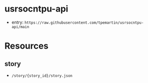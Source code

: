 # usrsocntpu-api

  * entry: `https://raw.githubusercontent.com/tpemartin/usrsocntpu-api/main`

# Resources

##  story

  * `/story/{story_id}/story.json`
